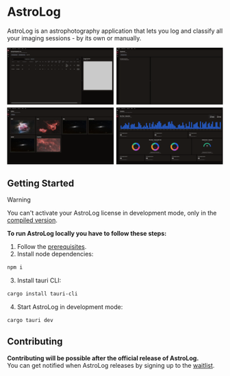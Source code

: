 # AstroLog

AstroLog is an astrophotography application that lets you log and classify all your imaging sessions - by its own or manually.

<img src=".github/screenshots.png" alt="AstroLog" />

## Getting Started

> [!WARNING]  
> You can't activate your AstroLog license in development mode, only in the [compiled version](https://astro-log.app/download/).

**To run AstroLog locally you have to follow these steps:**

1. Follow the [prerequisites](https://v2.tauri.app/start/prerequisites/).
2. Install node dependencies:

```sh
npm i
```

3. Install tauri CLI:

```sh
cargo install tauri-cli
```

4. Start AstroLog in development mode:

```sh
cargo tauri dev
```

## Contributing

**Contributing will be possible after the official release of AstroLog.**
<br />
You can get notified when AstroLog releases by signing up to the [waitlist](https://astro-log.app).

